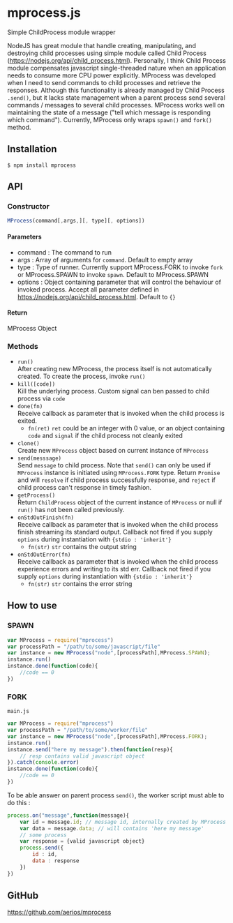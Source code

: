 # mprocess.js

Simple ChildProcess module wrapper

NodeJS has great module that handle creating, manipulating, and destroying child processes using simple module called Child Process (https://nodejs.org/api/child_process.html). Personally, I think Child Process module compensates javascript single-threaded nature when an application needs to consume more CPU power explicitly. MProcess was developed when I need to send commands to child processes and retrieve the responses. Although this functionality is already managed by Child Process `.send()`, but it lacks state management when a parent process send several commands / messages to several child processes. MProcess works well on maintaining the state of a message ("tell which message is responding which command"). Currently, MProcess only wraps `spawn()` and `fork()` method.

## Installation

`$ npm install mprocess`

## API

### Constructor
```javascript
MProcess(command[,args,][, type][, options])
```
#### Parameters
- command   : The command to run
- args      : Array of arguments for `command`. Default to empty array
- type      : Type of runner. Currently support MProcess.FORK to invoke `fork` or MProcess.SPAWN to invoke `spawn`. Default to MProcess.SPAWN
- options   : Object containing parameter that will control the behaviour of invoked process. Accept all parameter defined in https://nodejs.org/api/child_process.html. Default to `{}`
#### Return
MProcess Object

### Methods

- `run()`    
    After creating new MProcess, the process itself is not automatically created. To create the process, invoke `run()`
- `kill([code])`    
    Kill the underlying process. Custom signal can ben passed to child process via `code`
- `done(fn)`    
    Receive callback as parameter that is invoked when the child process is exited.
    + `fn(ret)` 
            `ret` could be an integer with 0 value, or an object containing `code` and `signal` if the child process not cleanly exited
- `clone()`     
    Create new `MProcess` object based on current instance of `MProcess`
- `send(messsage)`  
    Send `message` to child process. Note that `send()` can only be used if `MProcess` instance is initiated using `MProcess.FORK` type. Return `Promise` and will `resolve` if child process successfully response, and `reject` if child process can't response in timely fashion. 
- `getProcess()`    
    Return `ChildProcess` object of the current instance of `MProcess` or null if `run()` has not been called previously.
- `onStdOutFinish(fn)`  
    Receive callback as parameter that is invoked when the child process finish streaming its standard output. Callback not fired if you supply `options` during instantiation with `{stdio : 'inherit'}`
    + `fn(str)` 
            `str` contains the output string
- `onStdOutError(fn)`   
    Receive callback as parameter that is invoked when the child process experience errors and writing to its std err. Callback not fired if you supply `options` during instantiation with `{stdio : 'inherit'}`
    + `fn(str)` 
            `str` contains the error string

## How to use

### SPAWN

```javascript
var MProcess = require("mprocess")
var processPath = "/path/to/some/javascript/file"
var instance = new MProcess("node",[processPath],MProcess.SPAWN);
instance.run()
instance.done(function(code){
    //code == 0
}) 

```

### FORK

`main.js`
```javascript
var MProcess = require("mprocess")
var processPath = "/path/to/some/worker/file"
var instance = new MProcess("node",[processPath],MProcess.FORK);
instance.run()
instance.send("here my message").then(function(resp){
    // resp contains valid javascript object
}).catch(console.error)
instance.done(function(code){
    //code == 0
}) 

```

To be able answer on parent process `send()`, the worker script must able to do this : 
```javascript
process.on("message",function(message){
    var id = message.id; // message id, internally created by MProcess
    var data = message.data; // will contains 'here my message'
    // some process
    var response = {valid javascript object}
    process.send({
        id : id,
        data : response
    })
})
```

## GitHub

https://github.com/aerios/mprocess

